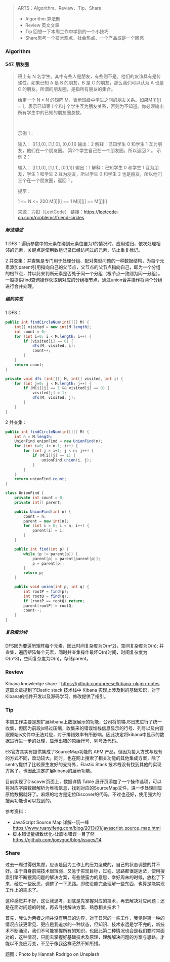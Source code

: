 >ARTS：Algorithm、Review、Tip、Share
>- Algorithm 算法题
>- Review 英文文章
>- Tip 回想一下本周工作中学到的一个小技巧
>- Share思考一个技术观点、社会热点、一个产品或是一个困惑

### Algorithm
#### 547. 朋友圈
>班上有 N 名学生。其中有些人是朋友，有些则不是。他们的友谊具有是传递性。如果已知 A 是 B 的朋友，B 是 C 的朋友，那么我们可以认为 A 也是 C 的朋友。所谓的朋友圈，是指所有朋友的集合。
>
>给定一个 N * N 的矩阵 M，表示班级中学生之间的朋友关系。如果M[i][j] = 1，表示已知第 i 个和 j 个学生互为朋友关系，否则为不知道。你必须输出所有学生中的已知的朋友圈总数。
>
> 
>
>示例 1：
>
>输入：
>[[1,1,0],
> [1,1,0],
> [0,0,1]]
>输出：2 
>解释：已知学生 0 和学生 1 互为朋友，他们在一个朋友圈。
>第2个学生自己在一个朋友圈。所以返回 2 。
>示例 2：
>
>输入：
>[[1,1,0],
> [1,1,1],
> [0,1,1]]
>输出：1
>解释：已知学生 0 和学生 1 互为朋友，学生 1 和学生 2 互为朋友，所以学生 0 和学生 2 也是朋友，所以他们三个在一个朋友圈，返回 1 。
> 
>
>提示：
>
>1 <= N <= 200
>M[i][i] == 1
>M[i][j] == M[j][i]
>
>来源：力扣（LeetCode）
>链接：https://leetcode-cn.com/problems/friend-circles

##### 解法描述
1 DFS：遍历参数中的元素在碰到元素位置为1的情况时，应用递归，依次处理相邻的元素，关键点是使用数组记录已经访问过的元素，防止重复标记。

2 并查集：并查集是专门用于处理分组、配对类型问题的一种数据结构，为每个元素添加parent引用指向自己的父节点，父节点的父节点指向自己，即为一个分组的根节点，并以此来判断元素是否处于同一个分组（根节点一致则为同一分组）。一般提供find查询操作获取到对应的分组根节点，通过union合并操作将两个分组进行合并处理。

##### 编码实现
1 DFS：
```java
public int findCircleNum(int[][] M) {
    int[] visited = new int[M.length];
    int count = 0;
    for (int i=0; i < M.length; i++) {
        if (visited[i] == 0) {
            dfs(M, visited, i);
            count++;
        }
    }
    return count;
}

private void dfs (int[][] M, int[] visited, int i) {
    for (int j=0; j < M.length; j++) {
        if (M[i][j] == 1 && visited[j] == 0) {
            visited[j] = 1;
            dfs(M, visited, j);
        }
    }
}
```
2 并查集：
```java
public int findCircleNum(int[][] M) {
    int n = M.length;
    UnionFind unionFind = new UnionFind(n);
    for (int i=0; i< n-1; i++) {
        for (int j = i+1; j < n; j++) {
            if (M[i][j] == 1) {
                unionFind.union(i, j);
            } 
        }
    }
    return unionFind.count;
}

class UnionFind {
    private int count = 0;
    private int[] parent;

    public UnionFind(int n) {
        count = n; 
        parent = new int[n]; 
        for (int i = 0; i < n; i++) { 
            parent[i] = i;
        }
    }

    public int find(int p) { 
        while (p != parent[p]) { 
            parent[p] = parent[parent[p]]; 
            p = parent[p]; 
        }
        return p; 
    }

    public void union(int p, int q) { 
        int rootP = find(p); 
        int rootQ = find(q); 
        if (rootP == rootQ) return; 
        parent[rootP] = rootQ; 
        count--;
    }
}
```
##### 复杂度分析
DFS因为要遍历矩阵每个元素，因此时间复杂度为O(n^2)，空间复杂度为O(n);
并查集，遍历矩阵每个元素，同时并查集操作最坏O(n)时间，时间复杂度为O(n^3)，空间复杂度为O(n)，存储parent。

### Review
Kibana knowledge share：https://github.com/nreese/kibana-plugin-notes
这篇文章提到了Elastic stack 技术栈中 Kibana 实现上涉及到的基础知识，对于Kibana的插件开发以及源码学习、修改提供了指引。

### Tip
本周工作主要是想扩展kibana上数据展示的功能，公司将前端JS日志进行了统一收集，但因为前段js经过压缩，收集来的错误堆栈信息显示的行号、列号以及内容跟原始js文件中无法对应，对于排错效率有所影响。因此决定将kibana中显示的数据进行进一步的处理，显示出错的原始行号、列号及代码。

ES官方其实有提供集成了SourceMap功能的 APM 产品，但因为接入方式与现有的方式不同，改动较大。同时，也在网上搜索了相关功能的其他集成方案，除了sentry提供了比较原生友好的支持外，Elastic Stack 技术栈没有找到其他的实现方案了，也因此决定扩展kibana的展示功能。

目前实现了Discover页面上，数据详情 Table 展开页添加了一个操作选项，可以将对应字段数据解析为堆栈信息，找到对应的SourceMap文件，进一步处理回显原始数据就好了。麻烦的地方是定位Discover的代码，不过也还好，使用强大的搜索功能也可以找到的。

参考资料：
- JavaScript Source Map 详解--阮一峰
https://www.ruanyifeng.com/blog/2013/01/javascript_source_map.html
- 脚本错误量极致优化-让脚本错误一目了然
https://github.com/joeyguo/blog/issues/14


### Share
过去一周过得很焦虑，应该是因为工作上的压力造成的，自己的状态调整的并不好。由于自身前端技术很薄弱，又急于实现目标，过程、思路都很是迷茫，使用搜索引擎不断搜索问题的解决方案，有些使蛮力的意思，幸好周末的时候，放松了下来，经过一些反思，调整了一下思路。即使没能完全理解一些东西，也算是能实现工作上的需求了。

这种感觉并不好，这让我思考，到底是先掌握对应的技术，再去解决对应问题；还是在面对问题的时候，再去寻找解决方案、熟悉相关技术？

首先，我认为两者之间并没有明显的边界，对于日常的一些工作，我觉得第一种的情况应该更常见、更应是我追求的一种状态，但知识、技术永远是学不完的，新技术不断涌现，我们不可能掌握所有的知识，也因此第二种情况也会是我们要时常面对的，这种情况，只能去掌握好基础技术及原理，理解解决问题的方案与思路，才能以不变应万变，不至于像我这样茫然不知所措。


题图：Photo by Hannah Rodrigo on Unsplash
